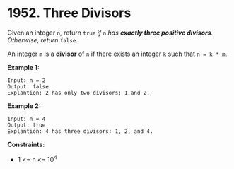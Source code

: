 # 1952. Three Divisors

Given an integer `n`, return `true` *if* `n` *has **exactly three positive divisors**. Otherwise, return* `false`.

An integer `m` is a **divisor** of `n` if there exists an integer `k` such that `n = k * m`.

 

**Example 1:**

```
Input: n = 2
Output: false
Explantion: 2 has only two divisors: 1 and 2.
```

**Example 2:**

```
Input: n = 4
Output: true
Explantion: 4 has three divisors: 1, 2, and 4.
```

 

**Constraints:**

- 1 <= n <= 10<sup>4</sup>

